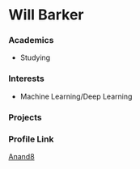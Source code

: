 # Will Barker

### Academics

- Studying
### Interests

- Machine Learning/Deep Learning 

### Projects


### Profile Link

[Anand8](https://github.com/anand8)